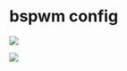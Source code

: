 # bspwm config

<img src="https://github.com/ayxkaddd/dotfiles/blob/main/06-February-23-125322.png?raw=true"></img>

<img src="https://github.com/ayxkaddd/dotfiles/blob/main/08-February-23-003648.png?raw=true"></img>
